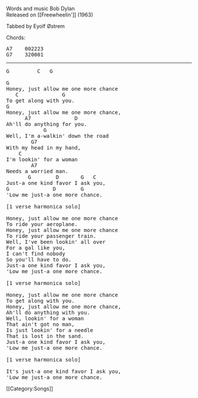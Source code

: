 Words and music Bob Dylan<br>
Released on [[Freewheelin']] (1963)<br>

Tabbed by Eyolf Østrem

Chords:

<pre>
A7    002223
G7    320001
</pre>

----
<pre class="verse">
G         C   G

G
Honey, just allow me one more chance
   C              G
To get along with you.
G
Honey, just allow me one more chance,
      A7              D
Ah'll do anything for you.
            G
Well, I'm a-walkin' down the road
        G7
With my head in my hand,
    C
I'm lookin' for a woman
        A7
Needs a worried man.
       G        D       G   C
Just-a one kind favor I ask you,
G              D        G
'Low me just-a one more chance.

[1 verse harmonica solo]

Honey, just allow me one more chance
To ride your aeroplane.
Honey, just allow me one more chance
To ride your passenger train.
Well, I've been lookin' all over
For a gal like you,
I can't find nobody
So you'll have to do.
Just-a one kind favor I ask you,
'Low me just-a one more chance.

[1 verse harmonica solo]

Honey, just allow me one more chance
To get along with you.
Honey, just allow me one more chance,
Ah'll do anything with you.
Well, lookin' for a woman
That ain't got no man,
Is just lookin' for a needle
That is lost in the sand.
Just-a one kind favor I ask you,
'Low me just-a one more chance.

[1 verse harmonica solo]

It's just-a one kind favor I ask you,
'Low me just-a one more chance.
</pre>

[[Category:Songs]]